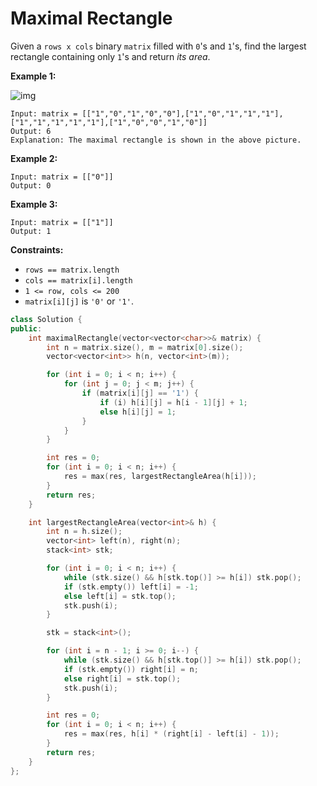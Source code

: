 # Maximal Rectangle

Given a `rows x cols` binary `matrix` filled with `0`'s and `1`'s, find the largest rectangle containing only `1`'s and return *its area*.

 

**Example 1:**

![img](https://assets.leetcode.com/uploads/2020/09/14/maximal.jpg)

```
Input: matrix = [["1","0","1","0","0"],["1","0","1","1","1"],["1","1","1","1","1"],["1","0","0","1","0"]]
Output: 6
Explanation: The maximal rectangle is shown in the above picture.
```

**Example 2:**

```
Input: matrix = [["0"]]
Output: 0
```

**Example 3:**

```
Input: matrix = [["1"]]
Output: 1
```

 

**Constraints:**

- `rows == matrix.length`
- `cols == matrix[i].length`
- `1 <= row, cols <= 200`
- `matrix[i][j]` is `'0'` or `'1'`.

```c++
class Solution {
public:
    int maximalRectangle(vector<vector<char>>& matrix) {
        int n = matrix.size(), m = matrix[0].size();
        vector<vector<int>> h(n, vector<int>(m));

        for (int i = 0; i < n; i++) {
            for (int j = 0; j < m; j++) {
                if (matrix[i][j] == '1') {
                    if (i) h[i][j] = h[i - 1][j] + 1;
                    else h[i][j] = 1;
                }
            }
        }

        int res = 0;
        for (int i = 0; i < n; i++) {
            res = max(res, largestRectangleArea(h[i]));
        }
        return res;
    }

    int largestRectangleArea(vector<int>& h) {
        int n = h.size();
        vector<int> left(n), right(n);
        stack<int> stk;

        for (int i = 0; i < n; i++) {
            while (stk.size() && h[stk.top()] >= h[i]) stk.pop();
            if (stk.empty()) left[i] = -1;
            else left[i] = stk.top();
            stk.push(i);
        }

        stk = stack<int>();

        for (int i = n - 1; i >= 0; i--) {
            while (stk.size() && h[stk.top()] >= h[i]) stk.pop();
            if (stk.empty()) right[i] = n;
            else right[i] = stk.top();
            stk.push(i);
        }

        int res = 0;
        for (int i = 0; i < n; i++) {
            res = max(res, h[i] * (right[i] - left[i] - 1));
        }
        return res;
    }
};
```

